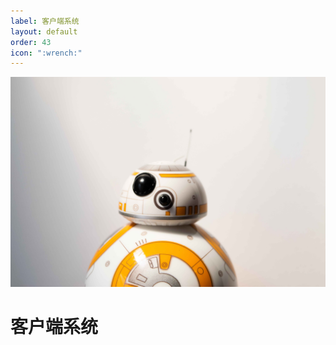 ```yaml
---
label: 客户端系统
layout: default
order: 43
icon: ":wrench:"
---
```


![](/static/face/8.jpg)

# 客户端系统
